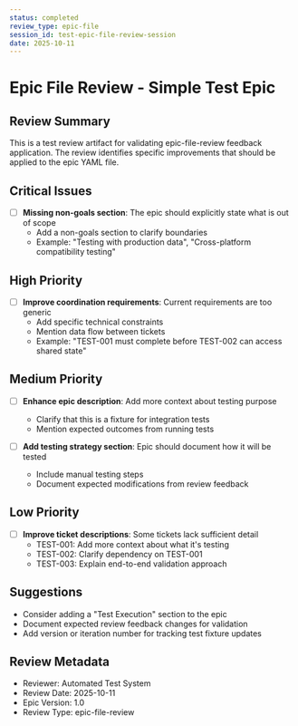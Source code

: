 ```yaml
---
status: completed
review_type: epic-file
session_id: test-epic-file-review-session
date: 2025-10-11
---
```


# Epic File Review - Simple Test Epic

## Review Summary

This is a test review artifact for validating epic-file-review feedback application.
The review identifies specific improvements that should be applied to the epic YAML file.

## Critical Issues

- [ ] **Missing non-goals section**: The epic should explicitly state what is out of scope
  - Add a non-goals section to clarify boundaries
  - Example: "Testing with production data", "Cross-platform compatibility testing"

## High Priority

- [ ] **Improve coordination requirements**: Current requirements are too generic
  - Add specific technical constraints
  - Mention data flow between tickets
  - Example: "TEST-001 must complete before TEST-002 can access shared state"

## Medium Priority

- [ ] **Enhance epic description**: Add more context about testing purpose
  - Clarify that this is a fixture for integration tests
  - Mention expected outcomes from running tests

- [ ] **Add testing strategy section**: Epic should document how it will be tested
  - Include manual testing steps
  - Document expected modifications from review feedback

## Low Priority

- [ ] **Improve ticket descriptions**: Some tickets lack sufficient detail
  - TEST-001: Add more context about what it's testing
  - TEST-002: Clarify dependency on TEST-001
  - TEST-003: Explain end-to-end validation approach

## Suggestions

- Consider adding a "Test Execution" section to the epic
- Document expected review feedback changes for validation
- Add version or iteration number for tracking test fixture updates

## Review Metadata

- Reviewer: Automated Test System
- Review Date: 2025-10-11
- Epic Version: 1.0
- Review Type: epic-file-review
